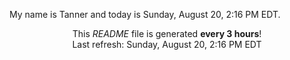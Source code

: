 My name is Tanner and today is Sunday, August 20, 2:16 PM EDT.

<p align="center">This <i>README</i> file is generated <b>every 3 hours</b>!</br>Last refresh: Sunday, August 20, 2:16 PM EDT<br /></p>

